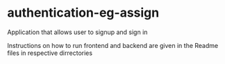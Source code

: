 # authentication-eg-assign
Application that allows user to signup and sign in

Instructions on how to run frontend and backend are given in the Readme files in respective dirrectories